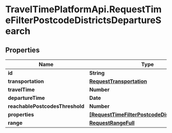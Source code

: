 # TravelTimePlatformApi.RequestTimeFilterPostcodeDistrictsDepartureSearch

## Properties

Name | Type | Description | Notes
------------ | ------------- | ------------- | -------------
**id** | **String** |  | 
**transportation** | [**RequestTransportation**](RequestTransportation.md) |  | 
**travelTime** | **Number** |  | 
**departureTime** | **Date** |  | 
**reachablePostcodesThreshold** | **Number** |  | 
**properties** | [**[RequestTimeFilterPostcodeDistrictsProperty]**](RequestTimeFilterPostcodeDistrictsProperty.md) |  | 
**range** | [**RequestRangeFull**](RequestRangeFull.md) |  | [optional] 


